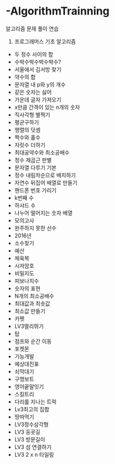 # -AlgorithmTrainning
알고리즘 문제 풀이 연습

1. 프로그래머스 기초 알고리즘
  - 두 정수 사이의 합
  - 수박수박수박수박수?
  - 서울에서 김서방 찾기
  - 약수의 합
  - 문자열 내 p와 y의 개수
  - 같은 숫자는 싫어
  - 가운데 글자 가져오기
  - x만큼 간격이 있는 n개의 숫자
  - 직사각형 별찍기
  - 평균구하기
  - 행렬의 덧셈
  - 짝수와 홀수
  - 자릿수 더하기
  - 최대공약수와 최소공배수
  - 정수 제곱근 판별
  - 문자열 다루기 기본
  - 정수 내림차순으로 배치하기
  - 자연수 뒤집어 배열로 만들기
  - 핸드폰 번호 가리기
  - k번째 수 
  - 하샤드 수
  - 나누어 떨어지는 숫자 배열
  - 모의고사
  - 완주하지 못한 선수
  - 2016년
  - 소수찾기
  - 예산 
  - 체육복
  - 시저암호
  - 비밀지도
  - 피보나치수
  - 숫자의 표현
  - N개의 최소공배수
  - 최대값과 최솟값
  - 최소값 만들기
  - 카펫
  - LV3멀리뛰기
  - 탑
  - 점프와 순간 이동
  - 포켓몬
  - 기능개발
  - 예상대진표
  - 쇠막대기
  - 구명보트
  - 영어끝말잇기
  - 스킬트리
  - 다리를 지나는 트럭
  - Lv3최고의 집합
  - 땅따먹기
  - LV3정수삼각형
  - LV3 등굣길 
  - LV3 방문길이
  - LV3 섬 연결하기
  - LV3 2 x n 타일링
